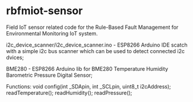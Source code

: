 # rbfmiot-sensor

Field IoT sensor related code for the Rule-Based Fault Management for Environmental Monitoring IoT system.

i2c_device_scanner/i2c_device_scanner.ino - ESP8266 Arduino IDE scatch with a simple i2c bus scanner which can be used to detect connected i2c dvices;

BME280 - ESP8266 Arduino lib for BME280 Temperature Humidity Barometric Pressure Digital Sensor;
  
  Functions:
    void config(int _SDApin, int _SCLpin, uint8_t i2cAddress);
	readTemperature();
	readHumidity();
	readPressure();
	
	